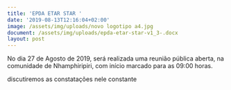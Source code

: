 ```yaml
---
title: 'EPDA ETAR STAR '
date: '2019-08-13T12:16:04+02:00'
image: /assets/img/uploads/novo logotipo a4.jpg
document: /assets/img/uploads/epda-etar-star-v1_3-.docx
layout: post
---
```

No dia 27 de Agosto de 2019, será realizada uma reunião  pública aberta, na comunidade de Nhamphiripiri, com início  marcado para as 09:00 horas.

discutiremos as constatações nele constante
